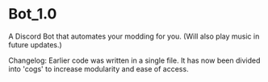 # Bot_1.0
 A Discord Bot that automates your modding for you. (Will also play music in future updates.)

Changelog:
Earlier code was written in a single file. It has now been divided into 'cogs' to increase modularity and ease of access.
